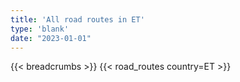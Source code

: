 ```yaml
---
title: 'All road routes in ET'
type: 'blank'
date: "2023-01-01"
---
```


{{< breadcrumbs >}}
{{< road_routes country=ET >}}
